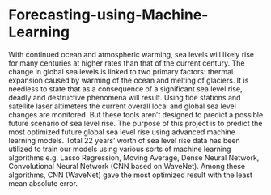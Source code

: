 # Forecasting-using-Machine-Learning
With continued ocean and atmospheric warming,
sea levels will likely rise for many centuries at higher rates than
that of the current century. The change in global sea levels is
linked to two primary factors: thermal expansion caused by
warming of the ocean and melting of glaciers. It is needless to
state that as a consequence of a significant sea level rise, deadly
and destructive phenomena will result. Using tide stations and
satellite laser altimeters the current overall local and global sea
level changes are monitored. But these tools aren’t designed to
predict a possible future scenario of sea level rise. The purpose
of this project is to predict the most optimized future global sea
level rise using advanced machine learning models. Total 22
years’ worth of sea level rise data has been utilized to train our
models using various sorts of machine learning algorithms e.g.
Lasso Regression, Moving Average, Dense Neural Network,
Convolutional Neural Network (CNN based on WaveNet).
Among these algorithms, CNN (WaveNet) gave the most
optimized result with the least mean absolute error.
